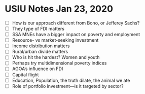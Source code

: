 # USIU Notes Jan 23, 2020

- [ ]	How is our approach different from Bono, or Jefferey Sachs?
- [ ]	They type of FDI matters
- [ ]	SSA MNEs have a bigger impact on poverty and employment
- [ ]	Resource- vs market-seeking investment
- [ ]	Income distribution matters
- [ ]	Rural/urban divide matters
- [ ]	Who is hit the hardest? Women and youth
- [ ]	Perhaps try multidimensional poverty indices
- [ ]	AGOA’s influence on FDI
- [ ]	Capital flight
- [ ]	Education, Population, the truth dilate, the animal we ate
- [ ]	Role of portfolio investment—is it targeted by sector?
